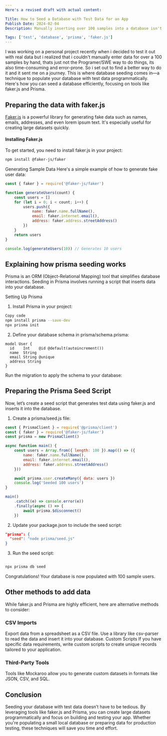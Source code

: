 ```yaml
---
Here's a revised draft with actual content:

Title: How to Seed a Database with Test Data for an App
Publish Date: 2024-02-04
Description: Manually inserting over 100 samples into a database isn't the programmer's way. Here's how to seed test data programmatically.

Tags: ['test', 'database', 'prisma', 'faker.js']
---
```


I was working on a personal project recently when i decided to test it out with real data but i realized that i couldn't manually enter data for over a 100 samples by hand, thats just not the Programer/SWE way to do things, its also time-consuming and error-prone. So i set out to find a better way to do it and it sent me on a journey.
This is where database seeding comes in—a technique to populate your database with test data programmatically. Here's how you can seed a database efficiently, focusing on tools like faker.js and Prisma.

## <a name="Headings"></a>Preparing the data with faker.js

[Faker.js](https://fakerjs.dev/) is a powerful library for generating fake data such as names, emails, addresses, and even lorem ipsum text. It's especially useful for creating large datasets quickly.

#### Installing Faker.js

To get started, you need to install faker.js in your project:

```bash
npm install @faker-js/faker
```

Generating Sample Data
Here's a simple example of how to generate fake user data:

```javascript
const { faker } = require('@faker-js/faker')

function generateUsers(count) {
	const users = []
	for (let i = 0; i < count; i++) {
		users.push({
			name: faker.name.fullName(),
			email: faker.internet.email(),
			address: faker.address.streetAddress()
		})
	}
	return users
}

console.log(generateUsers(10)) // Generates 10 users
```

## Explaining how prisma seeding works

Prisma is an ORM (Object-Relational Mapping) tool that simplifies database interactions. Seeding in Prisma involves running a script that inserts data into your database.

Setting Up Prisma

1. Install Prisma in your project:

```bash
Copy code
npm install prisma --save-dev
npx prisma init
```

2. Define your database schema in prisma/schema.prisma:

```prisma
model User {
  id    Int    @id @default(autoincrement())
  name  String
  email String @unique
  address String
}
```

Run the migration to apply the schema to your database:

## Preparing the Prisma Seed Script

Now, let’s create a seed script that generates test data using faker.js and inserts it into the database.

1. Create a prisma/seed.js file:

```javascript
const { PrismaClient } = require('@prisma/client')
const { faker } = require('@faker-js/faker')
const prisma = new PrismaClient()

async function main() {
	const users = Array.from({ length: 100 }).map(() => ({
		name: faker.name.fullName(),
		email: faker.internet.email(),
		address: faker.address.streetAddress()
	}))

	await prisma.user.createMany({ data: users })
	console.log('Seeded 100 users')
}

main()
	.catch((e) => console.error(e))
	.finally(async () => {
		await prisma.$disconnect()
	})
```

2. Update your package.json to include the seed script:

```json
"prisma": {
  "seed": "node prisma/seed.js"
}
```

3. Run the seed script:

```bash

npx prisma db seed
```

Congratulations! Your database is now populated with 100 sample users.

## Other methods to add data

While faker.js and Prisma are highly efficient, here are alternative methods to consider:

### CSV Imports

Export data from a spreadsheet as a CSV file.
Use a library like csv-parser to read the data and insert it into your database.
Custom Scripts
If you have specific data requirements, write custom scripts to create unique records tailored to your application.

### Third-Party Tools

Tools like Mockaroo allow you to generate custom datasets in formats like JSON, CSV, and SQL.

## Conclusion

Seeding your database with test data doesn’t have to be tedious. By leveraging tools like faker.js and Prisma, you can create large datasets programmatically and focus on building and testing your app. Whether you're populating a small local database or preparing data for production testing, these techniques will save you time and effort.
